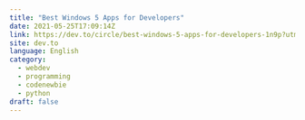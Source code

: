 ```yaml
---
title: "Best Windows 5 Apps for Developers"
date: 2021-05-25T17:09:14Z
link: https://dev.to/circle/best-windows-5-apps-for-developers-1n9p?utm_medium=RSS&utm_source=news.12bit.vn
site: dev.to
language: English
category:
  - webdev
  - programming
  - codenewbie
  - python
draft: false
---
```

